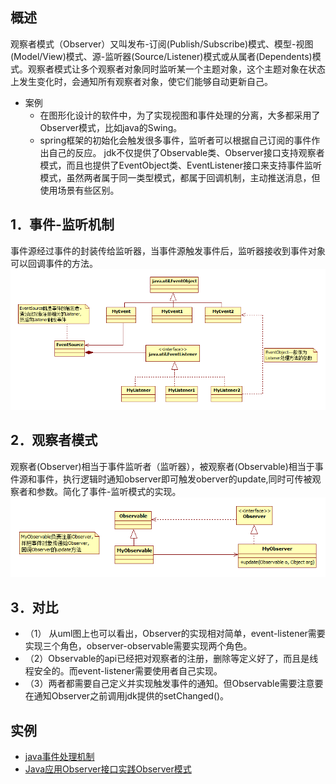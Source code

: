 ## 概述

观察者模式（Observer）又叫发布-订阅(Publish/Subscribe)模式、模型-视图 (Model/View)模式、源-监听器(Source/Listener)模式或从属者(Dependents)模式。观察者模式让多个观察者对象同时监听某一个主题对象，这个主题对象在状态上发生变化时，会通知所有观察者对象，使它们能够自动更新自己。

- 案例
    - 在图形化设计的软件中，为了实现视图和事件处理的分离，大多都采用了 Observer模式，比如java的Swing。
    - spring框架的初始化会触发很多事件，监听者可以根据自己订阅的事件作出自己的反应。
jdk不仅提供了Observable类、Observer接口支持观察者模式，而且也提供了EventObject类、EventListener接口来支持事件监听模式，虽然两者属于同一类型模式，都属于回调机制，主动推送消息，但使用场景有些区别。 

## 1．事件-监听机制
事件源经过事件的封装传给监听器，当事件源触发事件后，监听器接收到事件对象可以回调事件的方法。
![alt text](./etc/listener01.png "Observer")

## 2．观察者模式
观察者(Observer)相当于事件监听者（监听器），被观察者(Observable)相当于事件源和事件，执行逻辑时通知observer即可触发oberver的update,同时可传被观察者和参数。简化了事件-监听模式的实现。 
![alt text](./etc/observer02.png "Observer")

## 3．对比
- （1） 从uml图上也可以看出，Observer的实现相对简单，event-listener需要实现三个角色，observer-observable需要实现两个角色。 
- （2）Observable的api已经把对观察者的注册，删除等定义好了，而且是线程安全的。而event-listener需要使用者自己实现。 
- （3）两者都需要自己定义并实现触发事件的通知。但Observable需要注意要在通知Observer之前调用jdk提供的setChanged()。  

## 实例
- [java事件处理机制](http://blog.csdn.net/xiaolang85/article/details/5316859)
- [Java应用Observer接口实践Observer模式](http://blog.51cto.com/zhangjunhd/68949)